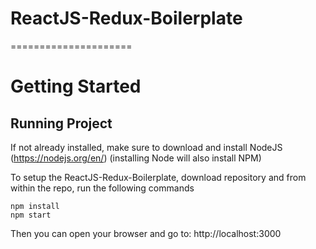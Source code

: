 # ReactJS-Redux-Boilerplate
=====================

# Getting Started

## Running Project

If not already installed, make sure to download and install NodeJS (https://nodejs.org/en/)
(installing Node will also install NPM)

To setup the ReactJS-Redux-Boilerplate, download repository and from within the repo, run the following commands

```
npm install
npm start
```
Then you can open your browser and go to: http://localhost:3000
